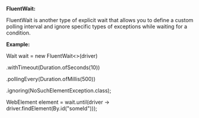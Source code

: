 ﻿**FluentWait:**

FluentWait is another type of explicit wait that allows you to define a custom polling interval and ignore specific types of exceptions while waiting for a condition.

**Example:**

Wait<WebDriver> wait = new FluentWait<>(driver)

.withTimeout(Duration.ofSeconds(10))

.pollingEvery(Duration.ofMillis(500))

.ignoring(NoSuchElementException.class);

WebElement element = wait.until(driver -> driver.findElement(By.id("someId")));
